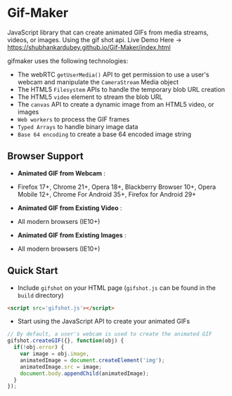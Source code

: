 # Gif-Maker
JavaScript library that can create animated GIFs from media streams, videos, or images. Using the gif shot api. 
Live Demo Here -> https://shubhankardubey.github.io/Gif-Maker/index.html

gifmaker uses the following technologies:

- The webRTC `getUserMedia()` API to get permission to use a user's webcam and manipulate the `CameraStream` Media object
- The HTML5 `Filesystem` APIs to handle the temporary blob URL creation
- The HTML5 `video` element to stream the blob URL
- The `canvas` API to create a dynamic image from an HTML5 video, or images
- `Web workers` to process the GIF frames
- `Typed Arrays` to handle binary image data
- `Base 64 encoding` to create a base 64 encoded image string

## Browser Support

- **Animated GIF from Webcam** :

- Firefox 17+, Chrome 21+, Opera 18+, Blackberry Browser 10+, Opera Mobile 12+, Chrome For Android 35+, Firefox for Android 29+

- **Animated GIF from Existing Video** :

- All modern browsers (IE10+)

- **Animated GIF from Existing Images** :

- All modern browsers (IE10+)

## Quick Start

- Include `gifshot` on your HTML page (`gifshot.js` can be found in the `build` directory)

```html
<script src='gifshot.js'></script>
```

- Start using the JavaScript API to create your animated GIFs

```javascript
// By default, a user's webcam is used to create the animated GIF
gifshot.createGIF({}, function(obj) {
  if(!obj.error) {
    var image = obj.image,
    animatedImage = document.createElement('img');
    animatedImage.src = image;
    document.body.appendChild(animatedImage);
  }
});
```

